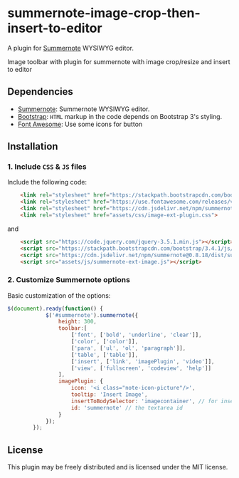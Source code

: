 # summernote-image-crop-then-insert-to-editor

A plugin for [Summernote](https://github.com/summernote/summernote/) WYSIWYG editor.

Image toolbar with plugin for summernote with image crop/resize and insert to editor

## Dependencies
- [Summernote](https://summernote.org/): Summernote WYSIWYG editor.
- [Bootstrap](http://getbootstrap.com/): `HTML` markup in the code depends on Bootstrap 3's styling.
- [Font Awesome](http://fontawesome.io/): Use some icons for button 


## Installation

### 1. Include `CSS` & `JS` files

Include the following code:
```html
    <link rel="stylesheet" href="https://stackpath.bootstrapcdn.com/bootstrap/3.4.1/css/bootstrap.min.css">
    <link rel="stylesheet" href="https://use.fontawesome.com/releases/v5.13.0/css/all.css" crossorigin="anonymous">
    <link rel="stylesheet" href="https://cdn.jsdelivr.net/npm/summernote@0.8.18/dist/summernote.min.css">
    <link rel="stylesheet" href="assets/css/image-ext-plugin.css">
```

and

```html
    <script src="https://code.jquery.com/jquery-3.5.1.min.js"></script>
    <script src="https://stackpath.bootstrapcdn.com/bootstrap/3.4.1/js/bootstrap.min.js"></script>
    <script src="https://cdn.jsdelivr.net/npm/summernote@0.8.18/dist/summernote.min.js"></script>
    <script src="assets/js/summernote-ext-image.js"></script>
```

### 2. Customize Summernote options

Basic customization of the options:

```javascript
$(document).ready(function() {
            $('#summernote').summernote({
                height: 300,
                toolbar:[
                    ['font', ['bold', 'underline', 'clear']],
                    ['color', ['color']],
                    ['para', ['ul', 'ol', 'paragraph']],
                    ['table', ['table']],
                    ['insert', ['link', 'imagePlugin', 'video']],
                    ['view', ['fullscreen', 'codeview', 'help']]
                ],
                imagePlugin: {
                    icon: '<i class="note-icon-picture"/>',
                    tooltip: 'Insert Image',
                    insertToBodySelector: 'imagecontainer', // for insert cropped image to body
                    id: 'summernote' // the textarea id
                }
            });
        });
```

## License

This plugin may be freely distributed and is licensed under the MIT license.

